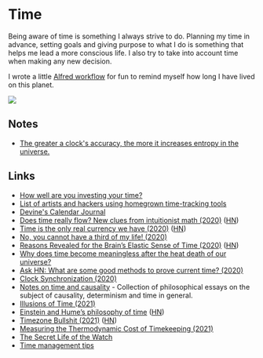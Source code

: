 # Time

Being aware of time is something I always strive to do. Planning my time in advance, setting goals and giving purpose to what I do is something that helps me lead a more conscious life. I also try to take into account time when making any new decision.

I wrote a little [Alfred workflow](https://github.com/nikitavoloboev/small-workflows/blob/master/birthday) for fun to remind myself how long I have lived on this planet.

![](https://i.imgur.com/R8A6OUr.png)

## Notes

- [The greater a clock's accuracy, the more it increases entropy in the universe.](https://twitter.com/pkedrosky/status/1391027646193045511)

## Links

- [How well are you investing your time?](https://www.youtube.com/watch?v=nH5K0yo-o1A)
- [List of artists and hackers using homegrown time-tracking tools](https://github.com/merveilles/Time-Travelers)
- [Devine's Calendar Journal](https://wiki.xxiivv.com/#calendar)
- [Does time really flow? New clues from intuitionist math (2020)](https://www.quantamagazine.org/does-time-really-flow-new-clues-come-from-a-century-old-approach-to-math-20200407/) ([HN](https://news.ycombinator.com/item?id=22848766))
- [Time is the only real currency we have (2020)](https://blog.theboringtech.io/2020/04/16/time_is_the_real_currency.html) ([HN](https://news.ycombinator.com/item?id=22977637))
- [No, you cannot have a third of my life! (2020)](https://www.unixsheikh.com/articles/no-you-cannot-have-a-third-of-my-life.html)
- [Reasons Revealed for the Brain’s Elastic Sense of Time (2020)](https://www.quantamagazine.org/reasons-revealed-for-the-brains-elastic-sense-of-time-20200924/) ([HN](https://news.ycombinator.com/item?id=24659683))
- [Why does time become meaningless after the heat death of our universe?](https://www.reddit.com/r/AskPhysics/comments/j6ct6a/why_does_time_become_meaningless_after_the_heat/)
- [Ask HN: What are some good methods to prove current time? (2020)](https://news.ycombinator.com/item?id=24744531)
- [Clock Synchronization (2020)](https://signalsandthreads.com/clock-synchronization/)
- [Notes on time and causality](https://boris-marinov.github.io/time/) - Collection of philosophical essays on the subject of causality, determinism and time in general.
- [Illusions of Time (2021)](https://www.youtube.com/watch?v=zHL9GP_B30E)
- [Einstein and Hume’s philosophy of time](https://aeon.co/essays/what-albert-einstein-owes-to-david-humes-notion-of-time) ([HN](https://news.ycombinator.com/item?id=25810015))
- [Timezone Bullshit (2021)](https://blog.wesleyac.com/posts/timezone-bullshit) ([HN](https://news.ycombinator.com/item?id=26087502))
- [Measuring the Thermodynamic Cost of Timekeeping (2021)](https://journals.aps.org/prx/abstract/10.1103/PhysRevX.11.021029)
- [The Secret Life of the Watch](https://www.youtube.com/watch?v=Kd6m0fvlDOc)
- [Time management tips](https://twitter.com/AliAbdaal/status/1384088804206596097)
